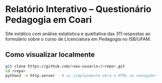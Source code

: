 # Relatório Interativo – Questionário Pedagogia em Coari

Site estático com análise estatística e qualitativa das 311 respostas ao
formulário sobre o curso de Licenciatura em Pedagogia no ISB/UFAM.

## Como visualizar localmente

```bash
git clone https://github.com/<seu-usuario>/<repo>.git
cd <repo>
python3 -m http.server   # ou simplesmente abra o HTML no navegador
 
